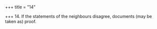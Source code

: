 +++
title = "14"

+++
14. If the statements of the neighbours disagree, documents (may be taken as) proof.
